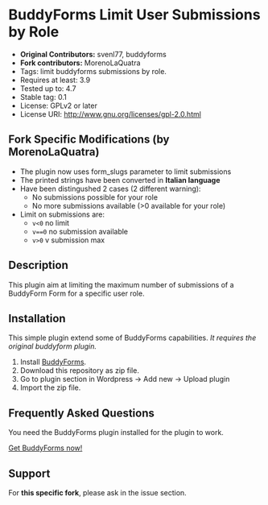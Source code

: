 
# BuddyForms Limit User Submissions by Role

- **Original Contributors:** svenl77, buddyforms
- **Fork contributors:** MorenoLaQuatra
- Tags: limit buddyforms submissions by role. 
- Requires at least: 3.9
- Tested up to: 4.7
- Stable tag: 0.1
- License: GPLv2 or later
- License URI: http://www.gnu.org/licenses/gpl-2.0.html

## Fork Specific Modifications (by MorenoLaQuatra)

- The plugin now uses form_slugs parameter to limit submissions
- The printed strings have been converted in **Italian language**
- Have been distingushed 2 cases (2 different warning):
	- No submissions possible for your role
	- No more submissions available (>0 available for your role)
- Limit on submissions are:
	- `v<0` no limit
	- `v==0` no submission available
	- `v>0` v submission max 

## Description

This plugin aim at limiting the maximum number of submissions of a BuddyForm Form for a specific user role.

## Installation 

This simple plugin extend some of BuddyForms capabilities. *It requires the original buddyform plugin.*

 1. Install <a href="http://buddyforms.com" target="_blank">BuddyForms</a>.
 2. Download this repository as zip file.
 3. Go to plugin section in Wordpress -> Add new -> Upload plugin
 4. Import the zip file.


## Frequently Asked Questions

You need the BuddyForms plugin installed for the plugin to work.

<a href="http://buddyforms.com" target="_blank">Get BuddyForms now!</a>

##  Support

For **this specific fork**, please ask in the issue section. 


